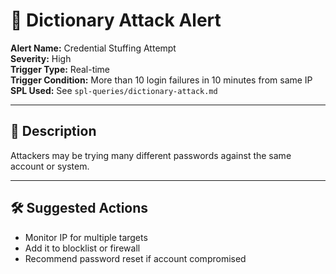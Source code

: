# 🚨 Dictionary Attack Alert

**Alert Name:** Credential Stuffing Attempt  
**Severity:** High  
**Trigger Type:** Real-time  
**Trigger Condition:** More than 10 login failures in 10 minutes from same IP  
**SPL Used:** See `spl-queries/dictionary-attack.md`

---

## 🎯 Description

Attackers may be trying many different passwords against the same account or system.

---

## 🛠️ Suggested Actions

- Monitor IP for multiple targets
- Add it to blocklist or firewall
- Recommend password reset if account compromised
